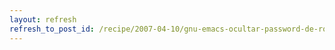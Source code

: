 ```yaml
---
layout: refresh
refresh_to_post_id: /recipe/2007-04-10/gnu-emacs-ocultar-password-de-root-en-el-modo-shell
---
```

